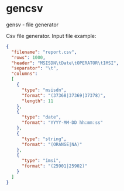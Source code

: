# gencsv
gensv - file generator

Csv file generator. Input file example:
```json
{
  "filename": "report.csv",
  "rows": 1000,
  "header": "MSISDN\tDate\tOPERATOR\tIMSI",
  "separator": "\t",
  "columns":
  [
    {
      "type": "msisdn",
      "format": "(37368|37369|37378)",
      "length": 11
    },
    {
      "type": "date",
      "format": "YYYY-MM-DD hh:mm:ss"
    },
    {
      "type": "string",
      "format": "(ORANGE|NA)"
    },
    {
      "type": "imsi",
      "format": "(25901|25902)"
    }
  ]
}
```
